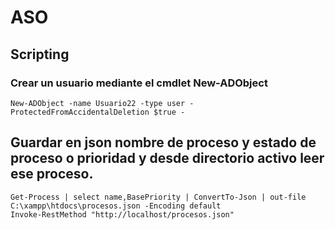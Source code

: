 # ASO
## Scripting

### Crear un usuario mediante el cmdlet New-ADObject
```
New-ADObject -name Usuario22 -type user -ProtectedFromAccidentalDeletion $true -
```
## Guardar en json nombre de proceso y estado de proceso o prioridad y desde directorio activo leer ese proceso.
```
Get-Process | select name,BasePriority | ConvertTo-Json | out-file C:\xampp\htdocs\procesos.json -Encoding default
Invoke-RestMethod "http://localhost/procesos.json"
```
